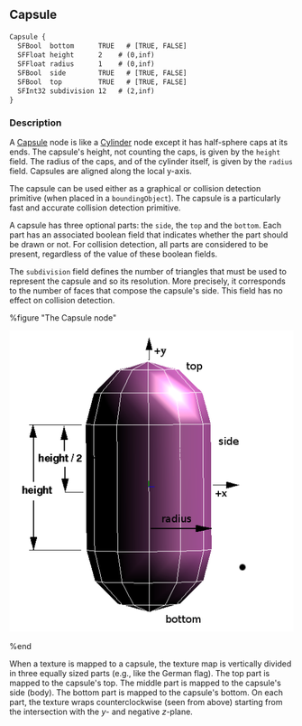 ## Capsule

```
Capsule {
  SFBool  bottom      TRUE   # [TRUE, FALSE]
  SFFloat height      2    # (0,inf)
  SFFloat radius      1    # (0,inf)
  SFBool  side        TRUE   # [TRUE, FALSE]
  SFBool  top         TRUE   # [TRUE, FALSE]
  SFInt32 subdivision 12   # (2,inf)
}
```

### Description

A [Capsule](#capsule) node is like a [Cylinder](cylinder.md) node except it has half-sphere caps at its ends.
The capsule's height, not counting the caps, is given by the `height` field.
The radius of the caps, and of the cylinder itself, is given by the `radius` field.
Capsules are aligned along the local y-axis.

The capsule can be used either as a graphical or collision detection primitive (when placed in a `boundingObject`).
The capsule is a particularly fast and accurate collision detection primitive.

A capsule has three optional parts: the `side`, the `top` and the `bottom`.
Each part has an associated boolean field that indicates whether the part should be drawn or not.
For collision detection, all parts are considered to be present, regardless of the value of these boolean fields.

The `subdivision` field defines the number of triangles that must be used to represent the capsule and so its resolution.
More precisely, it corresponds to the number of faces that compose the capsule's side.
This field has no effect on collision detection.

%figure "The Capsule node"

![capsule.png](images/capsule.png)

%end

When a texture is mapped to a capsule, the texture map is vertically divided in three equally sized parts (e.g., like the German flag).
The top part is mapped to the capsule's top.
The middle part is mapped to the capsule's side (body).
The bottom part is mapped to the capsule's bottom.
On each part, the texture wraps counterclockwise (seen from above) starting from the intersection with the *y*- and negative *z*-plane.
